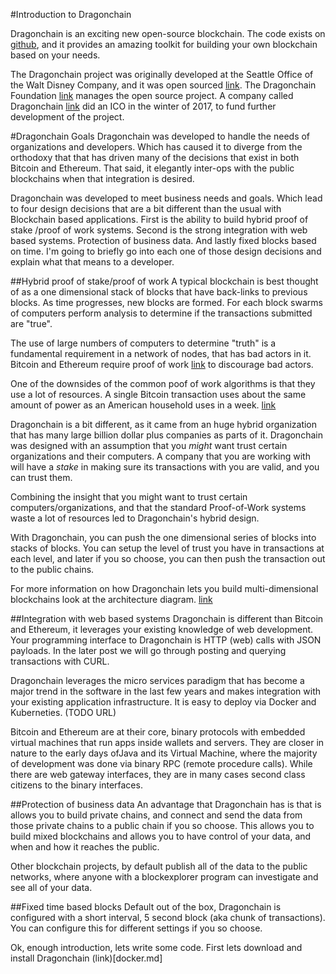 #Introduction to Dragonchain

Dragonchain is an exciting new open-source blockchain. The code exists on [github](https://github.com/dragonchain/dragonchain), and it provides an amazing toolkit for building your own blockchain based on your needs.

The Dragonchain project was originally developed at the Seattle Office of the Walt Disney Company, and it was open sourced [link](https://disney.github.io). The Dragonchain Foundation [link](https://dragonchain.github.io) manages the open source project. A company called Dragonchain [link](http://dragonchain.com) did an ICO in the winter of 2017, to fund further development of the project. 

#Dragonchain Goals 
Dragonchain was developed to handle the needs of organizations and developers. Which has caused it to diverge from the orthodoxy that that has driven many of the decisions that exist in both Bitcoin and Ethereum. That said, it elegantly inter-ops with the public blockchains when that integration is desired. 

Dragonchain was developed to meet business needs and goals. Which lead to four design decisions that are a bit different than the usual with Blockchain based applications. First is the ability to build hybrid proof of stake /proof of work systems. Second is the strong integration with web based systems. Protection of business data. And lastly fixed blocks based on time. I'm going to briefly go into each one of those design decisions and explain what that means to a developer. 

##Hybrid proof of stake/proof of work
A typical blockchain is best thought of as a one dimensional stack of blocks that have back-links to previous blocks. As time progresses, new blocks are formed. For each block swarms of computers perform analysis to determine if the transactions submitted are "true". 

The use of large numbers of computers to determine "truth" is a fundamental requirement in a network of nodes, that has bad actors in it. Bitcoin and Ethereum require proof of work [link](https://en.wikipedia.org/wiki/Proof-of-work_system) to discourage bad actors.    

One of the downsides of the common poof of work algorithms is that they use a lot of resources. A single Bitcoin transaction uses about the same amount of power as an American household uses in a week. [link](https://motherboard.vice.com/en_us/article/ywbbpm/bitcoin-mining-electricity-consumption-ethereum-energy-climate-change)

Dragonchain is a bit different, as it came from an huge hybrid organization that has many large billion dollar plus companies as parts of it. Dragonchain was designed with an assumption that you *might* want trust certain organizations and their computers. A company that you are working with will have a *stake* in making sure its transactions with you are valid, and you can trust them. 

Combining the insight that you might want to trust certain computers/organizations, and that the standard Proof-of-Work systems waste a lot of resources led to Dragonchain's hybrid design. 

With Dragonchain, you can push the one dimensional series of blocks into stacks of blocks. You can setup the level of trust you have in transactions at each level, and later if you so choose, you can then push the transaction out to the public chains. 

For more information on how Dragonchain lets you build multi-dimensional blockchains look at the architecture diagram. [link](https://dragonchain.github.io/architecture#verification-and-consensus)

##Integration with web based systems
Dragonchain is different than Bitcoin and Ethereum, it leverages your existing knowledge of web development. Your programming interface to Dragonchain is HTTP (web) calls with JSON payloads. In the later post we will go through posting and querying transactions with CURL. 

Dragonchain leverages the micro services paradigm that has become a major trend in the software in the last few years and makes integration with your existing application infrastructure. It is easy to deploy via Docker and Kuberneties. (TODO URL) 

Bitcoin and Ethereum are at their core, binary protocols with embedded virtual machines that run apps inside wallets and servers. They are closer in nature to the early days ofJava and its Virtual Machine, where the majority of development was done via binary RPC (remote procedure calls). While there are web gateway interfaces, they are in many cases second class citizens to the binary interfaces. 

##Protection of business data
An advantage that Dragonchain has is that is allows you to build private chains, and connect and send the data from those private chains to a public chain if you so choose. This allows you to build mixed blockchains and allows you to have control of your data, and when and how it reaches the public. 

Other blockchain projects, by default publish all of the data to the public networks, where anyone with a blockexplorer program can investigate and see all of your data. 

##Fixed time based blocks
Default out of the box, Dragonchain is configured with a short interval, 5 second block (aka chunk of transactions). You can configure this for different settings if you so choose. 

Ok, enough introduction, lets write some code. 
First lets download and install Dragonchain (link)[docker.md]






